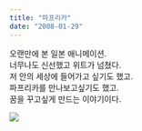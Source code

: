 ```yaml
---
title: "파프리카"
date: "2008-01-29"
---
```


오랜만에 본 일본 애니메이션.  
너무나도 신선했고 위트가 넘쳤다.  
저 안의 세상에 들어가고 싶기도 했고.  
파프리카를 만나보고싶기도 했고.  
꿈을 꾸고싶게 만드는 이야기이다.  
  
![](http://pds9.egloos.com/pds/200801/28/35/e0027635_479ce7409742e.jpg)

